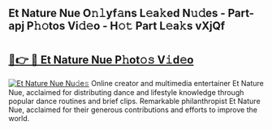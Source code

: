 ## Et Nature Nue O𝚗𝚕yf𝚊ns L𝚎a𝚔ed N𝚞𝚍es - Part-apj P𝚑𝚘tos Vi𝚍𝚎o - H𝚘𝚝 Part L𝚎a𝚔s vXjQf

# <h2><a href="http://kf3ypt.oniu.top/?m=Et+Nature+Nue">🔗👉 🔴 Et Nature Nue P𝚑ot𝚘𝚜 V𝚒d𝚎o</a></h2>

[![Et Nature Nue Nu𝚍e𝚜](https://i.imgur.com/0qMVB7G.gif)](http://kf3ypt.oniu.top/?m=Et+Nature+Nue)
Online creator and multimedia entertainer Et Nature Nue, acclaimed for distributing dance and lifestyle knowledge through popular dance routines and brief clips. Remarkable philanthropist Et Nature Nue, acclaimed for their generous contributions and efforts to improve the world.  
